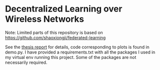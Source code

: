 # Decentralized Learning over Wireless Networks

Note: Limited parts of this repository is based on https://github.com/shaoxiongji/federated-learning

See the [thesis report](https://liu.diva-portal.org/smash/record.jsf?dswid=-9078&pid=diva2%3A1780605&c=3&searchType=SIMPLE&language=en&query=martin+dahl&af=%5B%5D&aq=%5B%5B%5D%5D&aq2=%5B%5B%5D%5D&aqe=%5B%5D&noOfRows=50&sortOrder=author_sort_asc&sortOrder2=title_sort_asc&onlyFullText=false&sf=all) for details, code corresponding to plots is found in demo.py. 
I have provided a requirements.txt with all the packages I used in my virtual env running this project. Some of the packages are not necessarily required.

